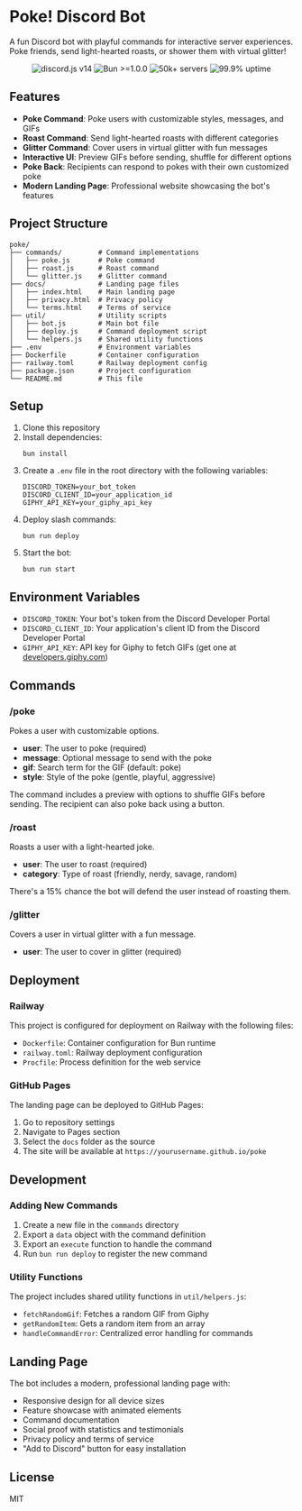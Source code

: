 # Poke! Discord Bot

A fun Discord bot with playful commands for interactive server experiences. Poke friends, send light-hearted roasts, or shower them with virtual glitter!

<div align="center">
  <img src="https://img.shields.io/badge/discord.js-v14-blue" alt="discord.js v14">
  <img src="https://img.shields.io/badge/bun-%3E%3D1.0.0-orange" alt="Bun >=1.0.0">
  <img src="https://img.shields.io/badge/servers-50k%2B-brightgreen" alt="50k+ servers">
  <img src="https://img.shields.io/badge/uptime-99.9%25-success" alt="99.9% uptime">
</div>

## Features

- **Poke Command**: Poke users with customizable styles, messages, and GIFs
- **Roast Command**: Send light-hearted roasts with different categories
- **Glitter Command**: Cover users in virtual glitter with fun messages
- **Interactive UI**: Preview GIFs before sending, shuffle for different options
- **Poke Back**: Recipients can respond to pokes with their own customized poke
- **Modern Landing Page**: Professional website showcasing the bot's features

## Project Structure

```
poke/
├── commands/         # Command implementations
│   ├── poke.js       # Poke command
│   ├── roast.js      # Roast command
│   └── glitter.js    # Glitter command
├── docs/             # Landing page files
│   ├── index.html    # Main landing page
│   ├── privacy.html  # Privacy policy
│   └── terms.html    # Terms of service
├── util/             # Utility scripts
│   ├── bot.js        # Main bot file
│   ├── deploy.js     # Command deployment script
│   └── helpers.js    # Shared utility functions
├── .env              # Environment variables
├── Dockerfile        # Container configuration
├── railway.toml      # Railway deployment config
├── package.json      # Project configuration
└── README.md         # This file
```

## Setup

1. Clone this repository
2. Install dependencies:
   ```
   bun install
   ```
3. Create a `.env` file in the root directory with the following variables:
   ```
   DISCORD_TOKEN=your_bot_token
   DISCORD_CLIENT_ID=your_application_id
   GIPHY_API_KEY=your_giphy_api_key
   ```
4. Deploy slash commands:
   ```
   bun run deploy
   ```
5. Start the bot:
   ```
   bun run start
   ```

## Environment Variables

- `DISCORD_TOKEN`: Your bot's token from the Discord Developer Portal
- `DISCORD_CLIENT_ID`: Your application's client ID from the Discord Developer Portal
- `GIPHY_API_KEY`: API key for Giphy to fetch GIFs (get one at [developers.giphy.com](https://developers.giphy.com/))

## Commands

### /poke

Pokes a user with customizable options.

- **user**: The user to poke (required)
- **message**: Optional message to send with the poke
- **gif**: Search term for the GIF (default: poke)
- **style**: Style of the poke (gentle, playful, aggressive)

The command includes a preview with options to shuffle GIFs before sending. The recipient can also poke back using a button.

### /roast

Roasts a user with a light-hearted joke.

- **user**: The user to roast (required)
- **category**: Type of roast (friendly, nerdy, savage, random)

There's a 15% chance the bot will defend the user instead of roasting them.

### /glitter

Covers a user in virtual glitter with a fun message.

- **user**: The user to cover in glitter (required)

## Deployment

### Railway

This project is configured for deployment on Railway with the following files:

- `Dockerfile`: Container configuration for Bun runtime
- `railway.toml`: Railway deployment configuration
- `Procfile`: Process definition for the web service

### GitHub Pages

The landing page can be deployed to GitHub Pages:

1. Go to repository settings
2. Navigate to Pages section
3. Select the `docs` folder as the source
4. The site will be available at `https://yourusername.github.io/poke`

## Development

### Adding New Commands

1. Create a new file in the `commands` directory
2. Export a `data` object with the command definition
3. Export an `execute` function to handle the command
4. Run `bun run deploy` to register the new command

### Utility Functions

The project includes shared utility functions in `util/helpers.js`:

- `fetchRandomGif`: Fetches a random GIF from Giphy
- `getRandomItem`: Gets a random item from an array
- `handleCommandError`: Centralized error handling for commands

## Landing Page

The bot includes a modern, professional landing page with:

- Responsive design for all device sizes
- Feature showcase with animated elements
- Command documentation
- Social proof with statistics and testimonials
- Privacy policy and terms of service
- "Add to Discord" button for easy installation

## License

MIT
